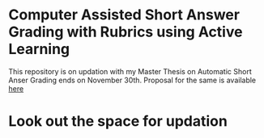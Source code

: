 # Computer Assisted Short Answer Grading with Rubrics using Active Learning

This repository is on updation with my Master Thesis on Automatic Short Anser Grading ends on November 30th. Proposal for the same is available 
[here](https://git.inf.h-brs.de/gkolap2s/computer-assisted-short-answer-grading/-/blob/main/Proposal/KolappanG-MTProposal.pdf)



# Look out the space for updation













